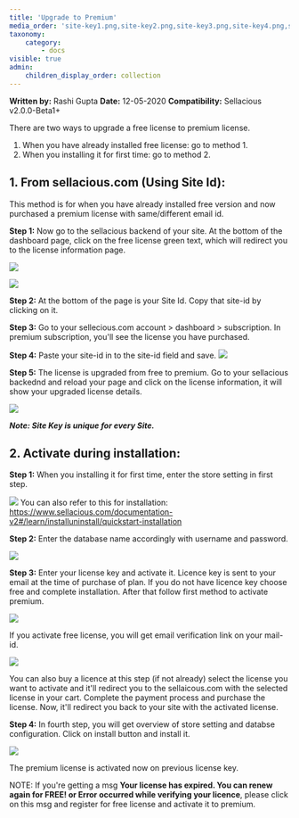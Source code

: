 ```yaml
---
title: 'Upgrade to Premium'
media_order: 'site-key1.png,site-key2.png,site-key3.png,site-key4.png,site-key5.png,pricing.png,site-id.png,Screen Shot 2020-05-12 at 9.49.38 AM.png,install1.png,install2.png,install3.png'
taxonomy:
    category:
        - docs
visible: true
admin:
    children_display_order: collection
---
```


**Written by:** Rashi Gupta
**Date:** 12-05-2020
**Compatibility:** Sellacious v2.0.0-Beta1+

There are two ways to upgrade a free license to premium license.
1. When you have already installed free license: go to method 1.
2. When you installing it for first time: go to method 2.

## **1. From sellacious.com (Using Site Id):**

This method is for when you have already installed free version and now purchased a premium license with same/different email id.  

**Step 1:** Now go to the sellacious backend of your site. At the bottom of the dashboard page, click on the free license green text, which will redirect you to the license information page.  

![](site-key1.png)

![](site-key5.png)

**Step 2:** At the bottom of the page is your Site Id. Copy that site-id by clicking on it.

**Step 3:** Go to your sellecious.com account > dashboard > subscription. In premium subscription, you'll see the license you have purchased.  

**Step 4:** Paste your site-id in to the site-id field and save.
![](Screen%20Shot%202020-05-12%20at%209.49.38%20AM.png)

**Step 5:** The license is upgraded from free to premium. Go to your sellacious backednd and reload your page and click on the license information, it will show your upgraded license details.

![](site-key2.png)

_**Note: Site Key is unique for every Site.**_

## **2. Activate during installation:**

**Step 1:** When you installing it for first time, enter the store setting in first step.

![](install1.png)
You can also refer to this for installation: https://www.sellacious.com/documentation-v2#/learn/installuninstall/quickstart-installation

**Step 2:** Enter the database name accordingly with username and password.

![](install2.png)

**Step 3:** Enter your license key and activate it. Licence key is sent to your email at the time of purchase of plan. If you do not have licence key choose free and complete installation. After that follow first method to activate premium.

![](install3.png)

If you activate free license, you will get email verification link on your mail-id.

![](Screenshot%202020-05-12%20at%207.20.48%20PM.png)

You can also buy a licence at this step (if not already) select the license you want to activate and it'll redirect you to the sellaicous.com with the selected license in your cart. Complete the payment process and purchase the license. Now, it'll redirect you back to your site with the activated license.

**Step 4:** In fourth step, you will get overview of store setting and databse configuration. Click on install button and install it.

![](install4.png)

The premium license is activated now on previous license key.

NOTE: If you're getting a msg **Your license has expired. You can renew again for FREE! or Error occurred while verifying your licence**, please click on this msg and register for free license and activate it to premium.